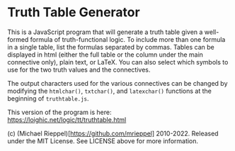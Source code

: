 Truth Table Generator
=====================

This is a JavaScript program that will generate a truth table given a well-formed formula of truth-functional logic. To include more than one formula in a single table, list the formulas separated by commas.  Tables can be displayed in html (either the full table or the column under the main connective only), plain text, or LaTeX. You can also select  which symbols to use for the two truth values and the connectives.

The output characters used for the various connectives can be changed by modifying the `htmlchar()`, `txtchar()`, and `latexchar()` functions at the beginning of `truthtable.js`.

This version of the program is here: https://loighic.net/logic/tt/truthtable.html

(c) (Michael Rieppel)[https://github.com/mrieppel] 2010-2022. Released under the MIT License.  See LICENSE above for more information.
